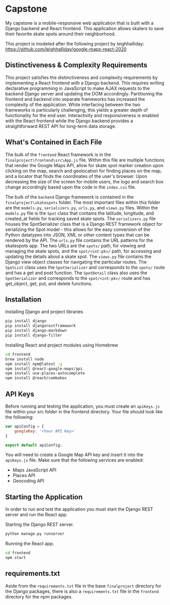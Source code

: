 # Capstone

My capstone is a mobile-responsive web application that is built with a Django backend and React frontend. This application allows skaters to save their favorite skate spots around their neighborhood.

This project is modeled after the following project by leighhalliday: https://github.com/leighhalliday/google-maps-react-2020


## Distinctiveness & Complexity Requirements

This project satisfies the distinctiveness and complexity requirements by implementing a React frontend with a Django backend. This requires writing declarative programming in JavaScript to make AJAX requests to the backend Django server and updating the DOM accordingly. Partitioning the frontend and backend into separate frameworks has increased the complexity of the application. While interfacing between the two frameworks is particularly challenging, this yields a greater depth of functionality for the end user. Interactivity and responsiveness is enabled with the React frontend while the Django backend provides a straightforward REST API for long-term data storage.


## What's Contained in Each File

The bulk of the `frontend` React framework is in the `finalproject\frontend\src\App.js` file. Within this file are multiple functions that render the Google Maps API, allow for skate spot marker creation upon clicking on the map, search and geolocation for finding places on the map, and a locator that finds the coordinates of the user's browser. Upon decreasing the size of the screen for mobile users, the logo and search box change accordingly based upon the code in the `index.css` file.

The bulk of the `backend` Django framework is contained in the `finalproject\skatespots` folder. The most important files within this folder are the `models.py`, `serializers.py`, `urls.py`, and `views.py` files. Within the `models.py` file is the `Spot` class that contains the latitude, longitude, and created_at fields for tracking saved skate spots. The `serializers.py` file houses the SpotSerializer class that is a Django REST framework object for serializing the Spot model - this allows for the easy conversion of the Python datatypes into JSON, XML or other content types that can be rendered by the API. The `urls.py` file contains the URL patterns for the skatespots app. The two URLs are the `spots/` path, for viewing and managing the skate spots, and the `spot/<int:pk>/` path, for accessing and updating the details about a skate spot. The `views.py` file contains the Django view object classes for navigating the particular routes. The `SpotList` class uses the `SpotSerializer` and corresponds to the `spots/` route and has a get and post function. The `SpotDetail` class also uses the `SpotSerializer` and corresponds to the `spot/<int:pk>/` route and has get_object, get, put, and delete functions.


## Installation

Installing Django and project libraries
```bash
pip install django
pip install djangorestframework
pip install django-markdown
pip install django-filter
```

Installing React and project modules using Homebrew
```bash
cd frontend
brew install node
npm install npm@latest -g
npm install @react-google-maps/api
npm install use-places-autocomplete
npm install @reach/combobox
```


## API Keys

Before running and testing the application, you must create an `apiKeys.js` file within your src folder in the frontend directory. Your file should look like the following:
```js
var apiConfig = {
    googleKey: '<Your API Key>'
}

export default apiConfig;
```

You will need to create a Google Map API key and insert it into the `apiKeys.js` file. Make sure that the following services are enabled:
- Maps JavaScript API
- Places API
- Geocoding API


## Starting the Application

In order to run and test the application you must start the Django REST server and run the React app.

Starting the Django REST server.
```bash
python manage.py runserver
```

Running the React app.
```bash
cd frontend
npm start
```


## requirements.txt

Aside from the `requirements.txt` file in the base `finalproject` directory for the Django packages, there is also a `requirements.txt` file in the `frontend` directory for the npm packages.
